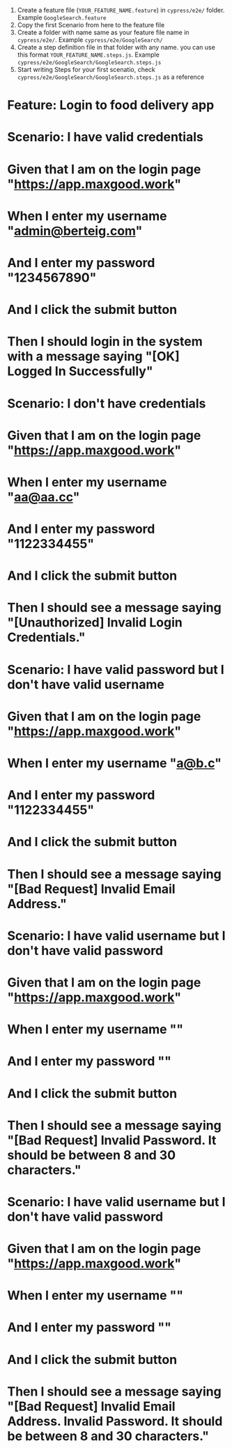 1. Create a feature file (`YOUR_FEATURE_NAME.feature`) in `cypress/e2e/` folder. Example `GoogleSearch.feature`  
2. Copy the first Scenario from here to the feature file
3. Create a folder with name same as your feature file name in `cypress/e2e/`. Example  `cypress/e2e/GoogleSearch/`
4. Create a step definition file in that folder with any name. you can use this format `YOUR_FEATURE_NAME.steps.js`. Example  `cypress/e2e/GoogleSearch/GoogleSearch.steps.js`
5. Start writing Steps for your first scenatio, check `cypress/e2e/GoogleSearch/GoogleSearch.steps.js` as a reference 



# Feature: Login to food delivery app

#     Scenario: I have valid credentials

#         Given that I am on the login page "https://app.maxgood.work"
#         When I enter my username "admin@berteig.com"
#         And I enter my password "1234567890"
#         And I click the submit button
#         Then I should login in the system with a message saying "[OK] Logged In Successfully"

#     Scenario: I don't have credentials

#         Given that I am on the login page "https://app.maxgood.work"
#         When I enter my username "aa@aa.cc"
#         And I enter my password "1122334455"
#         And I click the submit button
#         Then I should see a message saying "[Unauthorized] Invalid Login Credentials."

#     Scenario: I have valid password but I don't have valid username

#         Given that I am on the login page "https://app.maxgood.work"
#         When I enter my username "a@b.c"
#         And I enter my password "1122334455"
#         And I click the submit button
#         Then I should see a message saying "[Bad Request] Invalid Email Address."

#     Scenario: I have valid username but I don't have valid password

#         Given that I am on the login page "https://app.maxgood.work"
#         When I enter my username ""
#         And I enter my password ""
#         And I click the submit button
#         Then I should see a message saying "[Bad Request] Invalid Password. It should be between 8 and 30 characters."

#     Scenario: I have valid username but I don't have valid password

#         Given that I am on the login page "https://app.maxgood.work"
#         When I enter my username ""
#         And I enter my password ""
#         And I click the submit button
#         Then I should see a message saying "[Bad Request] Invalid Email Address. Invalid Password. It should be between 8 and 30 characters."